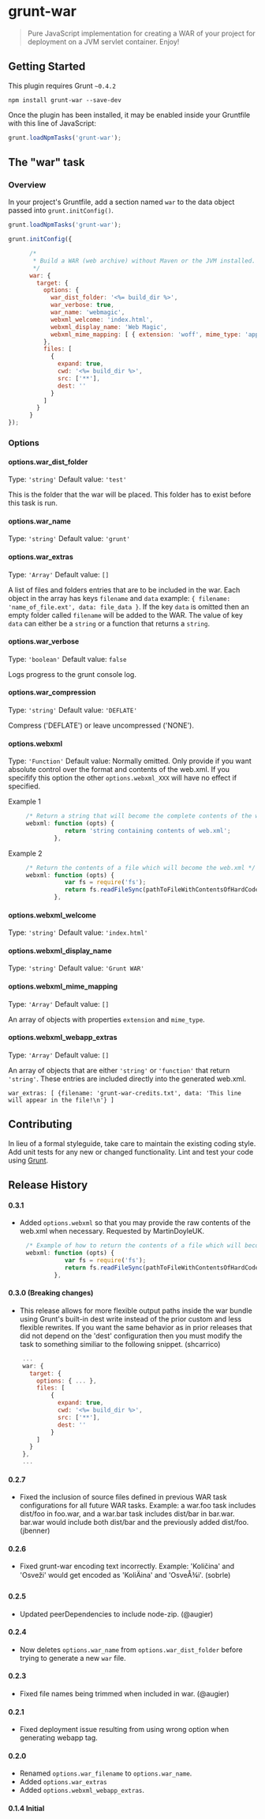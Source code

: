 # grunt-war

> Pure JavaScript implementation for creating a WAR of your project for deployment on a JVM servlet container. Enjoy!

## Getting Started
This plugin requires Grunt `~0.4.2`

```shell
npm install grunt-war --save-dev
```

Once the plugin has been installed, it may be enabled inside your Gruntfile with this line of JavaScript:

```js
grunt.loadNpmTasks('grunt-war');
```

## The "war" task

### Overview
In your project's Gruntfile, add a section named `war` to the data object passed into `grunt.initConfig()`.

```js
grunt.loadNpmTasks('grunt-war');

grunt.initConfig({

      /*
       * Build a WAR (web archive) without Maven or the JVM installed.
       */
      war: {
        target: {
          options: {
            war_dist_folder: '<%= build_dir %>',
            war_verbose: true,
            war_name: 'webmagic',
            webxml_welcome: 'index.html',
            webxml_display_name: 'Web Magic',
            webxml_mime_mapping: [ { extension: 'woff', mime_type: 'application/font-woff' } ]
          },
          files: [
            {
              expand: true,
              cwd: '<%= build_dir %>',
              src: ['**'],
              dest: ''
            }
          ]
        }
      }
});
```

### Options

#### options.war_dist_folder
Type: `'string'`
Default value: `'test'`

This is the folder that the war will be placed. This folder has to exist before this task is run.

#### options.war_name
Type: `'string'`
Default value: `'grunt'`

#### options.war_extras
Type: `'Array'`
Default value: `[]`

A list of files and folders entries that are to be included in the war. Each object in the array has
keys `filename` and `data` example: `{ filename: 'name_of_file.ext', data: file_data }`.  If the key `data`
is omitted then an empty folder called `filename` will be added to the WAR. The value of key  `data` can
either be a `string` or a function that returns a `string`.

#### options.war_verbose
Type: `'boolean'`
Default value: `false`

Logs progress to the grunt console log.

#### options.war_compression
Type: `'string'`
Default value: `'DEFLATE'`

Compress ('DEFLATE') or leave uncompressed ('NONE').

#### options.webxml
Type: `'Function'`
Default value: Normally omitted. Only provide if you want absolute control over the format and contents of the web.xml.
If you specifify this option the other `options.webxml_XXX` will have no effect if specified.

Example 1

````js
     /* Return a string that will become the complete contents of the web.xml */
     webxml: function (opts) { 
                return 'string containing contents of web.xml'; 
             },
````

Example 2

````js
     /* Return the contents of a file which will become the web.xml */
     webxml: function (opts) { 
                var fs = require('fs'); 
                return fs.readFileSync(pathToFileWithContentsOfHardCodedWebXML, 'binary'); 
             },
````

#### options.webxml_welcome
Type: `'string'`
Default value: `'index.html'`

#### options.webxml_display_name
Type: `'string'`
Default value: `'Grunt WAR'`

#### options.webxml_mime_mapping
Type: `'Array'`
Default value: `[]`

An array of objects with properties `extension` and `mime_type`.

#### options.webxml_webapp_extras
Type: `'Array'`
Default value: `[]`

An array of objects that are either `'string'` or `'function'` that return `'string'`.  These entries are
included directly into the generated web.xml.
    
    war_extras: [ {filename: 'grunt-war-credits.txt', data: 'This line will appear in the file!\n'} ]

## Contributing
In lieu of a formal styleguide, take care to maintain the existing coding style. Add unit tests for any new or changed functionality. Lint and test your code using [Grunt](http://gruntjs.com/).

## Release History

#### 0.3.1 
* Added `options.webxml` so that you may provide the raw contents of the web.xml when necessary. Requested by MartinDoyleUK.

````js
     /* Example of how to return the contents of a file which will become the web.xml */
     webxml: function (opts) { 
                var fs = require('fs'); 
                return fs.readFileSync(pathToFileWithContentsOfHardCodedWebXML, 'binary'); 
             },
````

#### 0.3.0 (Breaking changes)
* This release allows for more flexible output paths inside the war bundle using Grunt's built-in dest write instead of the prior custom and less flexible rewrites. If you want the same behavior as in prior releases that did not depend on the 'dest' configuration then you must modify the task to something similiar to the following snippet.  (shcarrico)

````js
    ...
    war: {
      target: {
        options: { ... },
        files: [
            {
              expand: true,
              cwd: '<%= build_dir %>',
              src: ['**'],
              dest: ''  
            }
        ]
      }
    },
    ...
````

#### 0.2.7
* Fixed the inclusion of source files defined in previous WAR task configurations for all future WAR tasks. Example: a war.foo task includes dist/foo in foo.war, and a war.bar task includes dist/bar in bar.war. bar.war would include both dist/bar and the previously added dist/foo. (jbenner)

#### 0.2.6

* Fixed grunt-war encoding text incorrectly. Example: 'Količina' and 'Osveži' would get encoded as 'KoliÄina' and 'OsveÅ¾i'. (sobrle)

#### 0.2.5

* Updated peerDependencies to include node-zip. (@augier)

#### 0.2.4

* Now deletes `options.war_name` from `options.war_dist_folder` before trying to generate a new `war` file.

#### 0.2.3

* Fixed file names being trimmed when included in war. (@augier)

#### 0.2.1

* Fixed deployment issue resulting from using wrong option when generating webapp tag.

#### 0.2.0

* Renamed `options.war_filename` to `options.war_name`.
* Added `options.war_extras`
* Added `options.webxml_webapp_extras`.

#### 0.1.4 Initial
